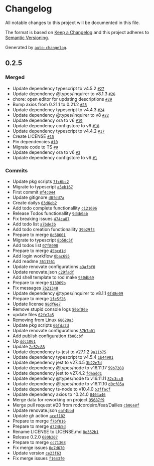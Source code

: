 # Changelog

All notable changes to this project will be documented in this file.

The format is based on [Keep a Changelog](https://keepachangelog.com/en/1.0.0/)
and this project adheres to [Semantic Versioning](https://semver.org/spec/v2.0.0.html).

Generated by [`auto-changelog`](https://github.com/CookPete/auto-changelog).

## 0.2.5

### Merged

- Update dependency typescript to v4.5.2 [`#27`](https://github.com/rodcordeiro/habicli/pull/27)
- Update dependency @types/inquirer to v8.1.3 [`#26`](https://github.com/rodcordeiro/habicli/pull/26)
- chore: open editor for updating descriptions [`#29`](https://github.com/rodcordeiro/habicli/pull/29)
- Bump axios from 0.21.1 to 0.21.2 [`#25`](https://github.com/rodcordeiro/habicli/pull/25)
- Update dependency typescript to v4.4.3 [`#24`](https://github.com/rodcordeiro/habicli/pull/24)
- Update dependency @types/inquirer to v8 [`#22`](https://github.com/rodcordeiro/habicli/pull/22)
- Update dependency ora to v6 [`#19`](https://github.com/rodcordeiro/habicli/pull/19)
- Update dependency configstore to v6 [`#18`](https://github.com/rodcordeiro/habicli/pull/18)
- Update dependency typescript to v4.4.2 [`#17`](https://github.com/rodcordeiro/habicli/pull/17)
- Create LICENSE [`#15`](https://github.com/rodcordeiro/habicli/pull/15)
- Pin dependencies [`#10`](https://github.com/rodcordeiro/habicli/pull/10)
- Migrate code to TS [`#9`](https://github.com/rodcordeiro/habicli/pull/9)
- Update dependency ora to v6 [`#3`](https://github.com/rodcordeiro/habicli/pull/3)
- Update dependency configstore to v6 [`#1`](https://github.com/rodcordeiro/habicli/pull/1)

### Commits

- Update pkg scripts [`7fc6bc2`](https://github.com/rodcordeiro/habicli/commit/7fc6bc2ca333e68214b69fefc384dee37fb88bcc)
- Migrate to typescript [`a5eb167`](https://github.com/rodcordeiro/habicli/commit/a5eb1678f07ae27f79cd9eaf88a8549713004ab5)
- First commit [`8f4c044`](https://github.com/rodcordeiro/habicli/commit/8f4c04428f4693ffce8129f27f970504dddc3a79)
- Update gitignore [`d8fdd7a`](https://github.com/rodcordeiro/habicli/commit/d8fdd7a7d453bb76ea4768234a9373ce71182153)
- Create dailys [`03d6eb2`](https://github.com/rodcordeiro/habicli/commit/03d6eb2955336e009481ec826327da5a62b45d49)
- Add todo complete functionallity [`c121696`](https://github.com/rodcordeiro/habicli/commit/c121696b70becbf8f9d98ec852362397c874ecf7)
- Release Todos functionallity [`9d4b0ab`](https://github.com/rodcordeiro/habicli/commit/9d4b0abd227b639884028ac734078b3b56b63bab)
- Fix breaking issues [`474ca87`](https://github.com/rodcordeiro/habicli/commit/474ca87a381126927b706fcba1c0cd0baa48ec9c)
- Add todo list [`a7bde3b`](https://github.com/rodcordeiro/habicli/commit/a7bde3bff92f67752cc0254e7b703ed0124a0a13)
- Add todo creation functionallity [`39b29f3`](https://github.com/rodcordeiro/habicli/commit/39b29f3defaab8f9d7c48776a4bbdc50033c1e2d)
- Prepare to merge [`0d58601`](https://github.com/rodcordeiro/habicli/commit/0d5860134f076eadc8d700c81d94d5fe346685bc)
- Migrate to typescript [`8b58c5f`](https://github.com/rodcordeiro/habicli/commit/8b58c5f10e0073fc462465b11664137138892b8d)
- Add todos list [`07f8098`](https://github.com/rodcordeiro/habicli/commit/07f8098c29e0da6053512b8338a9eb92a2aab0bf)
- Prepare to merge [`45bcd1d`](https://github.com/rodcordeiro/habicli/commit/45bcd1d7adb3aa7c001fc9ae3e9345b0c4a059c8)
- Add login workflow [`0bac695`](https://github.com/rodcordeiro/habicli/commit/0bac69523846945aff1a60f85837d91b824ea3dd)
- Add readme [`3611561`](https://github.com/rodcordeiro/habicli/commit/361156116fbd84c8e10e428dcbf2e12179fd4678)
- Update renovate configurations [`a3afbf0`](https://github.com/rodcordeiro/habicli/commit/a3afbf07985b578761c2cd50ae1bebd22d34148e)
- Update renovate.json [`c29fadf`](https://github.com/rodcordeiro/habicli/commit/c29fadffa505ca8be95abf847847a00d2d97a6d4)
- Add shell template to rod make [`950db69`](https://github.com/rodcordeiro/habicli/commit/950db6941b66a1331650cec459a72bc2d29c8130)
- Prepare to merge [`913969b`](https://github.com/rodcordeiro/habicli/commit/913969b634e662a84348a5a7df973f0db360e20e)
- Fix messages [`7b21348`](https://github.com/rodcordeiro/habicli/commit/7b21348f0f1a471da1cdb31d210fdeca148965c8)
- Update dependency @types/inquirer to v8.1.1 [`0f48e09`](https://github.com/rodcordeiro/habicli/commit/0f48e09e76a8bfbfa5f77eafcdd4b95d004b34e5)
- Prepare to merge [`1fe5f26`](https://github.com/rodcordeiro/habicli/commit/1fe5f2684fc90064c066486667c3e1a31033f772)
- Update license [`98df6e7`](https://github.com/rodcordeiro/habicli/commit/98df6e76be975751e6d1c07026b19f008661a62b)
- Remove stupid console logs [`50bf86e`](https://github.com/rodcordeiro/habicli/commit/50bf86e984e769025b7332a022911d1bbbd745fc)
- update files [`62fe7a5`](https://github.com/rodcordeiro/habicli/commit/62fe7a5a0c17c971e396a9a46e19064427543156)
- Removing from Linux [`68628a3`](https://github.com/rodcordeiro/habicli/commit/68628a3c19ab590a2849c50d43ecc154c4c085fa)
- Update pkg scripts [`66fda2d`](https://github.com/rodcordeiro/habicli/commit/66fda2d86f59b96cfe88ae5ef66abe4f15c1243f)
- Update renovate configurations [`57b7a01`](https://github.com/rodcordeiro/habicli/commit/57b7a01b81579c1a81f6f2b81f4f272770ff2a1d)
- Add publish configuration [`fb06cbf`](https://github.com/rodcordeiro/habicli/commit/fb06cbf399fdbe6d9308cafec8e39ceb64dc11d2)
- Up [`ddc1061`](https://github.com/rodcordeiro/habicli/commit/ddc106178d420b882a539dfba0a38c5a50848691)
- Update [`2c52c88`](https://github.com/rodcordeiro/habicli/commit/2c52c8878934a4dd9642f78369e693ed5b0ae774)
- Update dependency ts-jest to v27.1.2 [`9a11b75`](https://github.com/rodcordeiro/habicli/commit/9a11b754c248823d7e761b2ccbe80c9a24f081f9)
- Update dependency typescript to v4.5.4 [`1b44981`](https://github.com/rodcordeiro/habicli/commit/1b449817635ef29b4a4613dbb0c2ccba20c34453)
- Update dependency jest to v27.4.5 [`3b22e7d`](https://github.com/rodcordeiro/habicli/commit/3b22e7d663e8e195fe2b9cce1f7f06bb459b1665)
- Update dependency @types/node to v16.11.17 [`59b7288`](https://github.com/rodcordeiro/habicli/commit/59b728822281e7445abd949fdc1dd790e4f282b0)
- Update dependency jest to v27.4.2 [`fdaadd1`](https://github.com/rodcordeiro/habicli/commit/fdaadd13bf934a37aa879ccfe20d5b15d1a65a23)
- Update dependency @types/node to v16.11.11 [`82c3cc0`](https://github.com/rodcordeiro/habicli/commit/82c3cc0c9cb4ce92a287441e77361d351769d777)
- Update dependency @types/node to v16.11.10 [`d0cf85a`](https://github.com/rodcordeiro/habicli/commit/d0cf85a6af1e2a54260ca76172a7628f53a2c51a)
- Update dependency ts-node to v10.4.0 [`53ffacf`](https://github.com/rodcordeiro/habicli/commit/53ffacfd856bff7c11f7319b13b0833ea0e2afd3)
- Update dependency axios to ^0.24.0 [`8404a46`](https://github.com/rodcordeiro/habicli/commit/8404a4607b58d14d9db3617207141ba0b7e0bf31)
- Merge data for reworking on project [`95687f9`](https://github.com/rodcordeiro/habicli/commit/95687f9297f1c70d5cfb0cfc733837f364ebbf83)
- Merge pull request #20 from rodcordeiro/feat/Dailies [`cb86a8f`](https://github.com/rodcordeiro/habicli/commit/cb86a8f9bbc2e3c95a7b0955f53543b46ef61819)
- Update renovate.json [`eaf4bbd`](https://github.com/rodcordeiro/habicli/commit/eaf4bbd3ea8aed2e2192d7ea7808439a0d9048d5)
- Update gh action [`acef182`](https://github.com/rodcordeiro/habicli/commit/acef182af475a93b06aae17c2b852319c9519b95)
- Prepare to merge [`f7bf016`](https://github.com/rodcordeiro/habicli/commit/f7bf0162189cfcaba141610d8c0fc85e1bf046b5)
- Prepare to merge [`d724b5d`](https://github.com/rodcordeiro/habicli/commit/d724b5d73ad1b8a96b9e03d721752d805c3ca8b4)
- Rename LICENSE to LICENSE.md [`8e352b1`](https://github.com/rodcordeiro/habicli/commit/8e352b1f700ec5579c5771bf0263554add0ed520)
- Release 0.2.0 [`680b207`](https://github.com/rodcordeiro/habicli/commit/680b2077412317059898914464820208841e8155)
- Prepare to merge [`cc71368`](https://github.com/rodcordeiro/habicli/commit/cc713686dd7b9575c63009f353833fc8920d1f63)
- Fix merge issues [`0e7d670`](https://github.com/rodcordeiro/habicli/commit/0e7d670f3d58559e0cb3530982602d9d0070e14b)
- Update version [`ce23f63`](https://github.com/rodcordeiro/habicli/commit/ce23f6312a01ba249ac2dcaae325ec80b20cc89f)
- Fix merge issues [`f1643f0`](https://github.com/rodcordeiro/habicli/commit/f1643f099391e4b2ffb18f9bf0abf6f3b459c024)
